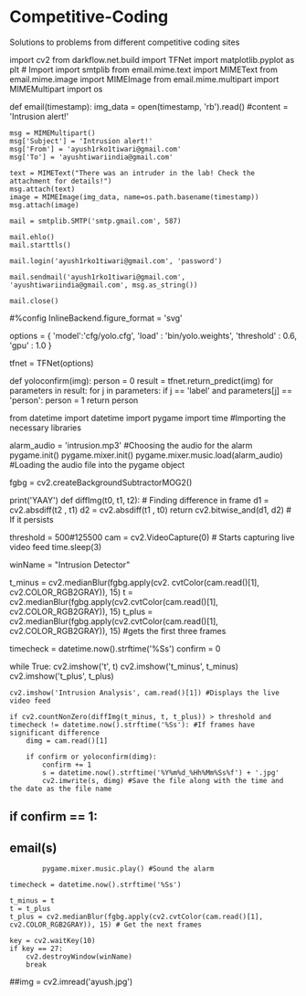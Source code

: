 # Competitive-Coding
Solutions to problems from different competitive coding sites


import cv2
from darkflow.net.build import TFNet
import matplotlib.pyplot as plt  # Import
import smtplib
from email.mime.text import MIMEText
from email.mime.image import MIMEImage
from email.mime.multipart import MIMEMultipart
import os

def email(timestamp):
    img_data = open(timestamp, 'rb').read()
    #content = 'Intrusion alert!'

    msg = MIMEMultipart()
    msg['Subject'] = 'Intrusion alert!'
    msg['From'] = 'ayush1rko1tiwari@gmail.com'
    msg['To'] = 'ayushtiwariindia@gmail.com'

    text = MIMEText("There was an intruder in the lab! Check the attachment for details!")
    msg.attach(text)
    image = MIMEImage(img_data, name=os.path.basename(timestamp))
    msg.attach(image)

    mail = smtplib.SMTP('smtp.gmail.com', 587)

    mail.ehlo()
    mail.starttls()

    mail.login('ayush1rko1tiwari@gmail.com', 'password')

    mail.sendmail('ayush1rko1tiwari@gmail.com', 'ayushtiwariindia@gmail.com', msg.as_string())

    mail.close()




#%config InlineBackend.figure_format = 'svg'

options = {
    'model':'cfg/yolo.cfg',
    'load' : 'bin/yolo.weights',
    'threshold' : 0.6,
    'gpu' : 1.0
    }

tfnet = TFNet(options)

def yoloconfirm(img):
    person = 0
    result = tfnet.return_predict(img)
    for parameters in result:
        for j in parameters:
            if j == 'label' and parameters[j] == 'person':
                person = 1
    return person


from datetime import datetime
import pygame
import time #Importing the necessary libraries

alarm_audio = 'intrusion.mp3' #Choosing the audio for the alarm
pygame.init()
pygame.mixer.init()
pygame.mixer.music.load(alarm_audio) #Loading the audio file into the pygame object

fgbg = cv2.createBackgroundSubtractorMOG2()

print('YAAY')
def diffImg(t0, t1, t2): # Finding difference in frame 
    d1 = cv2.absdiff(t2 , t1)
    d2 = cv2.absdiff(t1 , t0)
    return cv2.bitwise_and(d1, d2) # If it persists


threshold = 500#125500
cam = cv2.VideoCapture(0) # Starts capturing live video feed
time.sleep(3)

winName = "Intrusion Detector"


t_minus = cv2.medianBlur(fgbg.apply(cv2. cvtColor(cam.read()[1], cv2.COLOR_RGB2GRAY)), 15)
t = cv2.medianBlur(fgbg.apply(cv2.cvtColor(cam.read()[1], cv2.COLOR_RGB2GRAY)), 15)
t_plus = cv2.medianBlur(fgbg.apply(cv2.cvtColor(cam.read()[1], cv2.COLOR_RGB2GRAY)), 15) #gets the first three frames

timecheck = datetime.now().strftime('%Ss')
confirm = 0

while True:
    cv2.imshow('t', t)
    cv2.imshow('t_minus', t_minus)
    cv2.imshow('t_plus', t_plus)
    
    cv2.imshow('Intrusion Analysis', cam.read()[1]) #Displays the live video feed
    
    if cv2.countNonZero(diffImg(t_minus, t, t_plus)) > threshold and timecheck != datetime.now().strftime('%Ss'): #If frames have significant difference
        dimg = cam.read()[1]
        
        if confirm or yoloconfirm(dimg):
            confirm += 1
            s = datetime.now().strftime('%Y%m%d_%Hh%Mm%Ss%f') + '.jpg'
            cv2.imwrite(s, dimg) #Save the file along with the time and the date as the file name
##            if confirm == 1:
##                email(s)
            pygame.mixer.music.play() #Sound the alarm
        
    timecheck = datetime.now().strftime('%Ss')

    t_minus = t
    t = t_plus
    t_plus = cv2.medianBlur(fgbg.apply(cv2.cvtColor(cam.read()[1], cv2.COLOR_RGB2GRAY)), 15) # Get the next frames

    key = cv2.waitKey(10)
    if key == 27:
        cv2.destroyWindow(winName)
        break



##img = cv2.imread('ayush.jpg')


